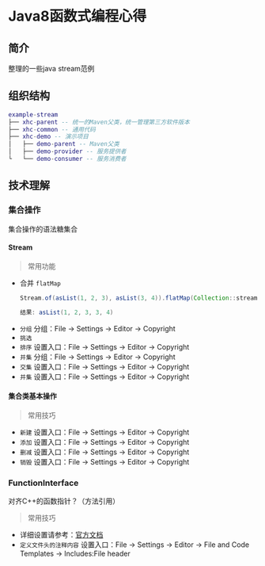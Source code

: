 # Java8函数式编程心得

## 简介

整理的一些java stream范例

## 组织结构

``` lua
example-stream
├── xhc-parent -- 统一的Maven父类，统一管理第三方软件版本
├── xhc-common -- 通用代码
├── xhc-demo -- 演示项目
│   ├── demo-parent -- Maven父类
│   ├── demo-provider -- 服务提供者
└   └── demo-consumer -- 服务消费者
```

## 技术理解

### 集合操作

集合操作的语法糖集合

#### Stream

> 常用功能

- 合并 `flatMap` 
  ``` Java
  Stream.of(asList(1, 2, 3), asList(3, 4)).flatMap(Collection::stream).collect(toList())
  
  结果: asList(1, 2, 3, 3, 4)
  ```
- `分组` 分组：File -> Settings -> Editor -> Copyright
- `挑选`
- `排序` 设置入口：File -> Settings -> Editor -> Copyright
- `并集` 分组：File -> Settings -> Editor -> Copyright
- `交集` 设置入口：File -> Settings -> Editor -> Copyright
- `并集` 设置入口：File -> Settings -> Editor -> Copyright

#### 集合类基本操作

> 常用技巧

- `新建` 设置入口：File -> Settings -> Editor -> Copyright
- `添加` 设置入口：File -> Settings -> Editor -> Copyright
- `删减` 设置入口：File -> Settings -> Editor -> Copyright
- `销毁` 设置入口：File -> Settings -> Editor -> Copyright

### FunctionInterface

对齐C++的函数指针？（方法引用）

> 常用技巧

- 详细设置请参考：[官方文档](https://www.jetbrains.com/help/idea/2021.3/configuring-project-and-ide-settings.html)
- `定义文件头的注释内容` 设置入口：File -> Settings -> Editor -> File and Code Templates -> Includes:File header
